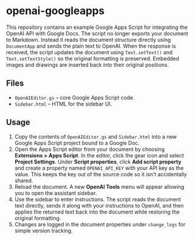 # openai-googleapps

This repository contains an example Google Apps Script for integrating the OpenAI API with Google Docs.
The script no longer exports your document to Markdown. Instead it reads the document structure directly using `DocumentApp` and sends the plain text to OpenAI. When the response is received, the script updates the document using `Text.setText()` and `Text.setTextStyle()` so the original formatting is preserved. Embedded images and drawings are inserted back into their original positions.

## Files

- `OpenAIEditor.gs` – core Google Apps Script code.
- `Sidebar.html` – HTML for the sidebar UI.

## Usage

1. Copy the contents of `OpenAIEditor.gs` and `Sidebar.html` into a new Google Apps Script project bound to a Google Doc.
2. Open the Apps Script editor from your document by choosing **Extensions > Apps Script**.
   In the editor, click the gear icon and select **Project Settings**. Under
   **Script properties**, click **Add script property** and create a property named
   `OPENAI_API_KEY` with your API key as the value. This keeps the key out of the
   source code so it isn't accidentally shared.
3. Reload the document. A new **OpenAI Tools** menu will appear allowing you to open the assistant sidebar.
4. Use the sidebar to enter instructions. The script reads the document text directly, sends it along with your instructions to OpenAI, and then applies the returned text back into the document while restoring the original formatting.
5. Changes are logged in the document properties under `change_logs` for simple version tracking.
